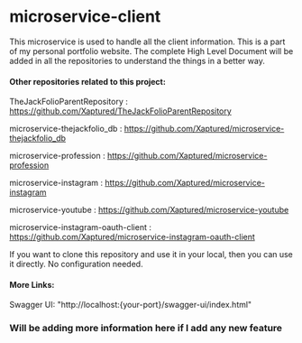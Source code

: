 # microservice-client

This microservice is used to handle all the client information.
This is a part of my personal portfolio website.
The complete High Level Document will be added in all the repositories to understand the things in a better way.

#### Other repositories related to this project:

TheJackFolioParentRepository : https://github.com/Xaptured/TheJackFolioParentRepository

microservice-thejackfolio_db : https://github.com/Xaptured/microservice-thejackfolio_db

microservice-profession : https://github.com/Xaptured/microservice-profession

microservice-instagram : https://github.com/Xaptured/microservice-instagram

microservice-youtube : https://github.com/Xaptured/microservice-youtube

microservice-instagram-oauth-client : https://github.com/Xaptured/microservice-instagram-oauth-client

If you want to clone this repository and use it in your local, then you can use it directly. No configuration needed.


#### More Links:
Swagger UI: "http://localhost:{your-port}/swagger-ui/index.html"

### Will be adding more information here if I add any new feature 
